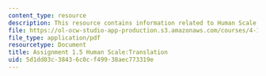 ```yaml
---
content_type: resource
description: This resource contains information related to Human Scale:Translation.
file: https://ol-ocw-studio-app-production.s3.amazonaws.com/courses/4-111-introduction-to-architecture-environmental-design-spring-2014/5d1dd03c38436c0cf49938aec773319e_MIT4_111S14_Assignment_1.5.pdf
file_type: application/pdf
resourcetype: Document
title: Assignment 1.5 Human Scale:Translation
uid: 5d1dd03c-3843-6c0c-f499-38aec773319e
---
```


